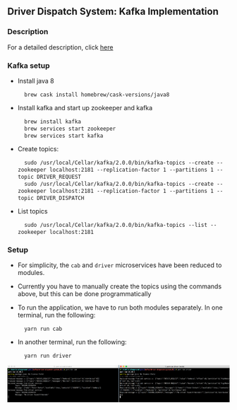 ## Driver Dispatch System: Kafka Implementation

### Description
For a detailed description, click [here](https://docs.google.com/document/d/1ueHGxEIbjpgKhUZSL9BQYaKtuKSh-5upA7G7osAB6f8/edit?usp=sharing)

### Kafka setup

- Install java 8

        brew cask install homebrew/cask-versions/java8

- Install kafka and start up zookeeper and kafka

        brew install kafka
        brew services start zookeeper
        brew services start kafka

- Create topics:

        sudo /usr/local/Cellar/kafka/2.0.0/bin/kafka-topics --create --zookeeper localhost:2181 --replication-factor 1 --partitions 1 --topic DRIVER_REQUEST
        sudo /usr/local/Cellar/kafka/2.0.0/bin/kafka-topics --create --zookeeper localhost:2181 --replication-factor 1 --partitions 1 --topic DRIVER_DISPATCH

- List topics
        
        sudo /usr/local/Cellar/kafka/2.0.0/bin/kafka-topics --list --zookeeper localhost:2181

### Setup

- For simplicity, the `cab` and `driver` microservices have been reduced to modules.
- Currently you have to manually create the topics using the commands above, but this can be done programmatically
- To run the application, we have to run both modules separately. In one terminal, run the following:

        yarn run cab

- In another terminal, run the following:

        yarn run driver


![terminals](terminals.png)

